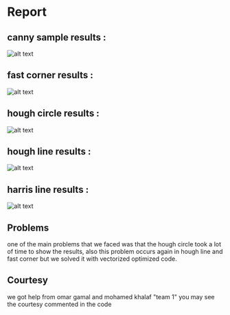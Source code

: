 # Report


## canny sample results : 
![alt text](https://github.com/sbme-tutorials/cv2018-assignment3-group-8/blob/master/sample%20results/canny.JPG)

## fast corner results :
![alt text](https://github.com/sbme-tutorials/cv2018-assignment3-group-8/blob/master/sample%20results/fastCorner.JPG)

## hough circle results :
![alt text](https://github.com/sbme-tutorials/cv2018-assignment3-group-8/blob/master/sample%20results/houghCircle.JPG)

## hough line results : 
![alt text](https://github.com/sbme-tutorials/cv2018-assignment3-group-8/blob/master/sample%20results/houghLines.JPG)

## harris line results : 
![alt text](https://github.com/sbme-tutorials/cv2018-assignment3-group-8/blob/master/sample%20results/harris.JPG)

## Problems
one of the main problems that we faced was that the hough circle took a lot of time to show the results,
also this problem occurs again in hough line and fast corner but we solved it with vectorized optimized code.

## Courtesy
we got help from omar gamal and mohamed khalaf "team 1"
you may see the courtesy commented in the code 
